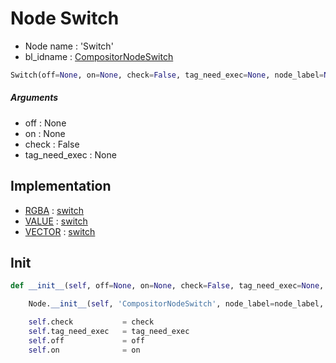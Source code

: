 # Node Switch

- Node name : 'Switch'
- bl_idname : [CompositorNodeSwitch](https://docs.blender.org/api/current/bpy.types.CompositorNodeSwitch.html)


``` python
Switch(off=None, on=None, check=False, tag_need_exec=None, node_label=None, node_color=None)
```
##### Arguments

- off : None
- on : None
- check : False
- tag_need_exec : None

## Implementation

- [RGBA](/docs/Compositor/socket_RGBA.md) : [switch](/docs/Compositor/socket_RGBA.md#switch)
- [VALUE](/docs/Compositor/socket_VALUE.md) : [switch](/docs/Compositor/socket_VALUE.md#switch)
- [VECTOR](/docs/Compositor/socket_VECTOR.md) : [switch](/docs/Compositor/socket_VECTOR.md#switch)

## Init

``` python
def __init__(self, off=None, on=None, check=False, tag_need_exec=None, node_label=None, node_color=None):

    Node.__init__(self, 'CompositorNodeSwitch', node_label=node_label, node_color=node_color)

    self.check           = check
    self.tag_need_exec   = tag_need_exec
    self.off             = off
    self.on              = on
```
